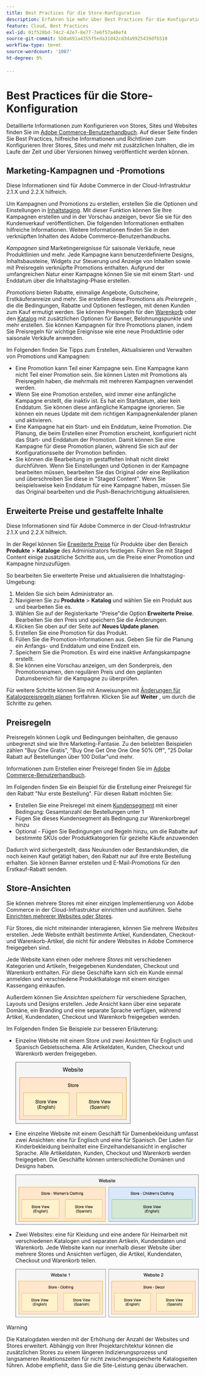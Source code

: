 ```yaml
---
title: Best Practices für die Store-Konfiguration
description: Erfahren Sie mehr über Best Practices für die Konfiguration Ihres Stores in Adobe Commerce in der Cloud-Infrastruktur.
feature: Cloud, Best Practices
exl-id: 01f528bd-74c2-42e7-8e77-7e6f57a40ef4
source-git-commit: 5b0a691a4355f5eda31d42cd3da9925439dfb510
workflow-type: tm+mt
source-wordcount: '1087'
ht-degree: 0%

---
```


# Best Practices für die Store-Konfiguration

Detaillierte Informationen zum Konfigurieren von Stores, Sites und Websites finden Sie im [Adobe Commerce-Benutzerhandbuch](https://experienceleague.adobe.com/docs/commerce-admin/user-guides/home.html). Auf dieser Seite finden Sie Best Practices, hilfreiche Informationen und Richtlinien zum Konfigurieren Ihrer Stores, Sites und mehr mit zusätzlichen Inhalten, die im Laufe der Zeit und über Versionen hinweg veröffentlicht werden können.

## Marketing-Kampagnen und -Promotions

Diese Informationen sind für Adobe Commerce in der Cloud-Infrastruktur 2.1.X und 2.2.X hilfreich.

Um Kampagnen und Promotions zu erstellen, erstellen Sie die Optionen und Einstellungen in [Inhaltstaging](https://experienceleague.adobe.com/docs/commerce-admin/content-design/staging/content-staging.html). Mit dieser Funktion können Sie Ihre Kampagnen erstellen und in der Vorschau anzeigen, bevor Sie sie für den Kundenverkauf veröffentlichen. Die folgenden Informationen enthalten hilfreiche Informationen. Weitere Informationen finden Sie in den verknüpften Inhalten des Adobe Commerce-Benutzerhandbuchs.

_Kampagnen_ sind Marketingereignisse für saisonale Verkäufe, neue Produktlinien und mehr. Jede Kampagne kann benutzerdefinierte Designs, Inhaltsbausteine, Widgets zur Steuerung und Anzeige von Inhalten sowie mit Preisregeln verknüpfte Promotions enthalten. Aufgrund der umfangreichen Natur einer Kampagne können Sie sie mit einem Start- und Enddatum über die Inhaltstaging-Phase erstellen.

_Promotions_ bieten Rabatte, einmalige Angebote, Gutscheine, Erstkäuferanreize und mehr. Sie erstellen diese Promotions als _Preisregeln_ , die die Bedingungen, Rabatte und Optionen festlegen, mit denen Kunden zum Kauf ermutigt werden. Sie können Preisregeln für den [Warenkorb](https://experienceleague.adobe.com/docs/commerce-admin/marketing/promotions/cart-rules/price-rules-cart.html) oder den [Katalog](https://experienceleague.adobe.com/docs/commerce-admin/marketing/promotions/catalog-rules/price-rules-catalog.html) mit zusätzlichen Optionen für Banner, Belohnungspunkte und mehr erstellen. Sie können Kampagnen für Ihre Promotions planen, indem Sie Preisregeln für wichtige Ereignisse wie eine neue Produktlinie oder saisonale Verkäufe anwenden.

Im Folgenden finden Sie Tipps zum Erstellen, Aktualisieren und Verwalten von Promotions und Kampagnen:

* Eine Promotion kann Teil einer Kampagne sein. Eine Kampagne kann nicht Teil einer Promotion sein. Sie können Listen mit Promotions als Preisregeln haben, die mehrmals mit mehreren Kampagnen verwendet werden.
* Wenn Sie eine Promotion erstellen, wird immer eine anfängliche Kampagne erstellt, die inaktiv ist. Es hat ein Startdatum, aber kein Enddatum. Sie können diese anfängliche Kampagne ignorieren. Sie können ein neues Update mit dem richtigen Kampagnenkalender planen und aktivieren.
* Eine Kampagne hat ein Start- und ein Enddatum, keine Promotion. Die Planung, die beim Erstellen einer Promotion erscheint, konfiguriert nicht das Start- und Enddatum der Promotion. Damit können Sie eine Kampagne für diese Promotion planen, während Sie sich auf der Konfigurationsseite der Promotion befinden.
* Sie können die Bearbeitung im gestaffelten Inhalt nicht direkt durchführen. Wenn Sie Einstellungen und Optionen in der Kampagne bearbeiten müssen, bearbeiten Sie das Original oder eine Replikation und überschreiben Sie diese in &quot;Staged Content&quot;. Wenn Sie beispielsweise kein Enddatum für eine Kampagne haben, müssen Sie das Original bearbeiten und die Push-Benachrichtigung aktualisieren.

## Erweiterte Preise und gestaffelte Inhalte

Diese Informationen sind für Adobe Commerce in der Cloud-Infrastruktur 2.1.X und 2.2.X hilfreich.

In der Regel können Sie [Erweiterte Preise](https://experienceleague.adobe.com/docs/commerce-admin/catalog/products/pricing/pricing-advanced.html) für Produkte über den Bereich **Produkte** > **Kataloge** des Administrators festlegen. Führen Sie mit Staged Content einige zusätzliche Schritte aus, um die Preise einer Promotion und Kampagne hinzuzufügen.

So bearbeiten Sie erweiterte Preise und aktualisieren die Inhaltstaging-Umgebung:

1. Melden Sie sich beim Administrator an.
1. Navigieren Sie zu **Produkte** > **Katalog** und wählen Sie ein Produkt aus und bearbeiten Sie es.
1. Wählen Sie auf der Registerkarte &quot;Preise&quot;die Option **Erweiterte Preise**. Bearbeiten Sie den Preis und speichern Sie die Änderungen.
1. Klicken Sie oben auf der Seite auf **Neues Update planen**.
1. Erstellen Sie eine Promotion für das Produkt.
1. Füllen Sie die Promotion-Informationen aus. Geben Sie für die Planung ein Anfangs- und Enddatum und eine Endzeit ein.
1. Speichern Sie die Promotion. Es wird eine inaktive Anfangskampagne erstellt.
1. Sie können eine Vorschau anzeigen, um den Sonderpreis, den Promotionsnamen, den regulären Preis und den geplanten Datumsbereich für die Kampagne zu überprüfen.

Für weitere Schritte können Sie mit Anweisungen mit [Änderungen für Katalogpreisregeln planen](https://experienceleague.adobe.com/docs/commerce-admin/marketing/promotions/catalog-rules/price-rule-catalog-scheduled-changes.html) fortfahren. Klicken Sie auf **Weiter** , um durch die Schritte zu gehen.

## Preisregeln

Preisregeln können Logik und Bedingungen beinhalten, die genauso unbegrenzt sind wie Ihre Marketing-Fantasie. Zu den beliebten Beispielen zählen &quot;Buy One Gratis&quot;, &quot;Buy One Get One One One 50% Off&quot;, &quot;25 Dollar Rabatt auf Bestellungen über 100 Dollar&quot;und mehr.

Informationen zum Erstellen einer Preisregel finden Sie im [Adobe Commerce-Benutzerhandbuch](https://experienceleague.adobe.com/docs/commerce-admin/marketing/promotions/catalog-rules/price-rules-catalog-create.html).

Im Folgenden finden Sie ein Beispiel für die Erstellung einer Preisregel für den Rabatt &quot;Nur erste Bestellung&quot;. Für diesen Rabatt möchten Sie:

* Erstellen Sie eine Preisregel mit einem [Kundensegment](https://docs.magento.com/user-guide/marketing/customer-segment-price-rule.html) mit einer Bedingung: Gesamtanzahl der Bestellungen unter 1
* Fügen Sie dieses Kundensegment als Bedingung zur Warenkorbregel hinzu
* Optional - Fügen Sie Bedingungen und Regeln hinzu, um die Rabatte auf bestimmte SKUs oder Produktkategorien für gezielte Käufe anzuwenden

Dadurch wird sichergestellt, dass Neukunden oder Bestandskunden, die noch keinen Kauf getätigt haben, den Rabatt nur auf ihre erste Bestellung erhalten. Sie können Banner erstellen und E-Mail-Promotions für den Erstkauf-Rabatt senden.

## Store-Ansichten

Sie können mehrere Stores mit einer einzigen Implementierung von Adobe Commerce in der Cloud-Infrastruktur einrichten und ausführen. Siehe [Einrichten mehrerer Websites oder Stores](multiple-sites.md).

Für Stores, die nicht miteinander interagieren, können Sie mehrere _Websites_ erstellen. Jede Website enthält bestimmte Artikel, Kundendaten, Checkout- und Warenkorb-Artikel, die nicht für andere Websites in Adobe Commerce freigegeben sind.

Jede Website kann einen oder mehrere _Stores_ mit verschiedenen Kategorien und Artikeln, freigegebenen Kundendaten, Checkout und Warenkorb enthalten. Für diese Geschäfte kann sich ein Kunde einmal anmelden und verschiedene Produktkataloge mit einem einzigen Kassengang einkaufen.

Außerdem können Sie _Ansichten speichern_ für verschiedene Sprachen, Layouts und Designs erstellen. Jede Ansicht kann über eine separate Domäne, ein Branding und eine separate Sprache verfügen, während Artikel, Kundendaten, Checkout und Warenkorb freigegeben werden.

Im Folgenden finden Sie Beispiele zur besseren Erläuterung:

* Einzelne Website mit einem Store und zwei Ansichten für Englisch und Spanisch Gebietsschema. Alle Artikeldaten, Kunden, Checkout und Warenkorb werden freigegeben.

  ![Store-Beispiel 1](../../assets/example-store1.png)

* Eine einzelne Website mit einem Geschäft für Damenbekleidung umfasst zwei Ansichten: eine für Englisch und eine für Spanisch. Der Laden für Kinderbekleidung beinhaltet eine Einzelhandelsansicht in englischer Sprache. Alle Artikeldaten, Kunden, Checkout und Warenkorb werden freigegeben. Die Geschäfte können unterschiedliche Domänen und Designs haben.

  ![Store-Beispiel 2](../../assets/example-store2.png)

* Zwei Websites: eine für Kleidung und eine andere für Heimarbeit mit verschiedenen Katalogen und separaten Artikeln, Kundendaten und Warenkorb. Jede Website kann nur innerhalb dieser Website über mehrere Stores und Ansichten verfügen, die Artikel, Kundendaten, Checkout und Warenkorb teilen.

  ![Store-Beispiel 3](../../assets/example-store3.png)

>[!WARNING]
>
>Die Katalogdaten werden mit der Erhöhung der Anzahl der Websites und Stores erweitert. Abhängig von Ihrer Projektarchitektur können die zusätzlichen Stores zu einem längeren Indizierungsprozess und langsameren Reaktionszeiten für nicht zwischengespeicherte Katalogseiten führen. Adobe empfiehlt, dass Sie die Site-Leistung genau überwachen.

